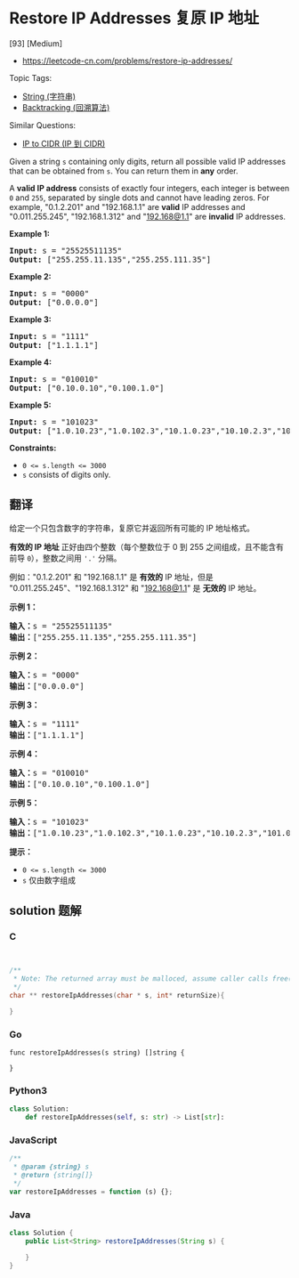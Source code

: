 # Restore IP Addresses 复原 IP 地址

[93] [Medium]

- https://leetcode-cn.com/problems/restore-ip-addresses/

Topic Tags:

- [String (字符串)](https://leetcode-cn.com/tag/string/)
- [Backtracking (回溯算法)](https://leetcode-cn.com/tag/backtracking/)

Similar Questions:

- [IP to CIDR (IP 到 CIDR)](https://leetcode-cn.com/problems/ip-to-cidr/)

Given a string `s` containing only digits, return all possible valid IP addresses that can be obtained from `s`. You can return them in **any** order.

A **valid IP address** consists of exactly four integers, each integer is between `0` and `255`, separated by single dots and cannot have leading zeros. For example, "0.1.2.201" and "192.168.1.1" are **valid** IP addresses and "0.011.255.245", "192.168.1.312" and "192.168@1.1" are **invalid** IP addresses.

**Example 1:**

<pre><strong>Input:</strong> s = "25525511135"
<strong>Output:</strong> ["255.255.11.135","255.255.111.35"]
</pre>

**Example 2:**

<pre><strong>Input:</strong> s = "0000"
<strong>Output:</strong> ["0.0.0.0"]
</pre>

**Example 3:**

<pre><strong>Input:</strong> s = "1111"
<strong>Output:</strong> ["1.1.1.1"]
</pre>

**Example 4:**

<pre><strong>Input:</strong> s = "010010"
<strong>Output:</strong> ["0.10.0.10","0.100.1.0"]
</pre>

**Example 5:**

<pre><strong>Input:</strong> s = "101023"
<strong>Output:</strong> ["1.0.10.23","1.0.102.3","10.1.0.23","10.10.2.3","101.0.2.3"]
</pre>

**Constraints:**

- `0 <= s.length <= 3000`
- `s` consists of digits only.

## 翻译

给定一个只包含数字的字符串，复原它并返回所有可能的 IP 地址格式。

**有效的 IP 地址** 正好由四个整数（每个整数位于 0 到 255 之间组成，且不能含有前导 `0`），整数之间用 `'.'` 分隔。

例如："0.1.2.201" 和 "192.168.1.1" 是 **有效的** IP 地址，但是 "0.011.255.245"、"192.168.1.312" 和 "192.168@1.1" 是 **无效的** IP 地址。

**示例 1：**

<pre><strong>输入：</strong>s = "25525511135"
<strong>输出：</strong>["255.255.11.135","255.255.111.35"]
</pre>

**示例 2：**

<pre><strong>输入：</strong>s = "0000"
<strong>输出：</strong>["0.0.0.0"]
</pre>

**示例 3：**

<pre><strong>输入：</strong>s = "1111"
<strong>输出：</strong>["1.1.1.1"]
</pre>

**示例 4：**

<pre><strong>输入：</strong>s = "010010"
<strong>输出：</strong>["0.10.0.10","0.100.1.0"]
</pre>

**示例 5：**

<pre><strong>输入：</strong>s = "101023"
<strong>输出：</strong>["1.0.10.23","1.0.102.3","10.1.0.23","10.10.2.3","101.0.2.3"]
</pre>

**提示：**

- `0 <= s.length <= 3000`
- `s` 仅由数字组成

## solution 题解

### C

```c


/**
 * Note: The returned array must be malloced, assume caller calls free().
 */
char ** restoreIpAddresses(char * s, int* returnSize){

}
```

### Go

```golang
func restoreIpAddresses(s string) []string {

}
```

### Python3

```python
class Solution:
    def restoreIpAddresses(self, s: str) -> List[str]:
```

### JavaScript

```javascript
/**
 * @param {string} s
 * @return {string[]}
 */
var restoreIpAddresses = function (s) {};
```

### Java

```java
class Solution {
    public List<String> restoreIpAddresses(String s) {

    }
}
```
